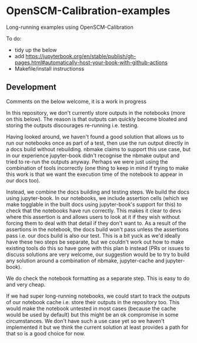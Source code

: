 # OpenSCM-Calibration-examples

Long-running examples using OpenSCM-Calibration

To do:

- tidy up the below
- add https://jupyterbook.org/en/stable/publish/gh-pages.html#automatically-host-your-book-with-github-actions
- Makefile/install instructionss

## Development

Comments on the below welcome, it is a work in progress

In this repository, we don't currently store outputs in the notebooks (more on this below). The reason is that outputs can quickly become bloated and storing the outputs discourages re-running i.e. testing.

Having looked around, we haven't found a good solution that allows us to run our notebooks once as part of a test, then use the run output directly in a docs build without rebuilding. nbmake claims to support this use case, but in our experience jupyter-book didn't recognise the nbmake output and tried to re-run the outputs anyway. Perhaps we were just using the combination of tools incorrectly (one thing to keep in mind if trying to make this work is that we want the execution time of the notebook to appear in our docs too).

Instead, we combine the docs building and testing steps. We build the docs using jupyter-book. In our notebooks, we include assertion cells (which we make togglable in the built docs using jupyter-book's support for this) to check that the notebooks have run correctly. This makes it clear to devs where this assertion is and allows users to look at it if they wish without forcing them to deal with that detail if they don't want to. As a result of the assertions in the notebook, the docs build won't pass unless the assertions pass i.e. our docs build is also our test. This is a bit yuck as we'd ideally have these two steps be separate, but we couldn't work out how to make existing tools do this so have gone with this plan b instead (PRs or issues to discuss solutions are very welcome, our suggestion would be to try to build any solution around a combination of nbmake, jupyter-cache and jupyter-book).

We do check the notebook formatting as a separate step. This is easy to do and very cheap.

If we had super long-running notebooks, we could start to track the outputs of our notebook cache i.e. store their outputs in the repository too. This would make the notebook untested in most cases (because the cache would be used by default) but this might be an ok compromise in some circumstances. We don't have such a use case yet so we haven't implemented it but we think the current solution at least provides a path for that so is a good choice for now.
